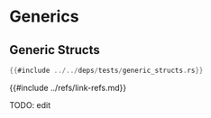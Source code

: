 # Generics

## Generic Structs

```rust
{{#include ../../deps/tests/generic_structs.rs}}
```

{{#include ../refs/link-refs.md}}

<div class="hidden">
TODO: edit
</div>
